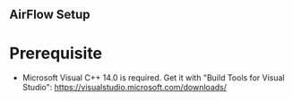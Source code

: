 ## AirFlow Setup

# Prerequisite
- Microsoft Visual C++ 14.0 is required. Get it with "Build Tools for Visual Studio": https://visualstudio.microsoft.com/downloads/
